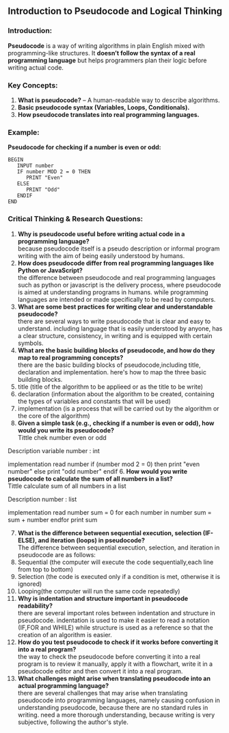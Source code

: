 ## **Introduction to Pseudocode and Logical Thinking**  
### **Introduction:**  
**Pseudocode** is a way of writing algorithms in plain English mixed with programming-like structures. It **doesn’t follow the syntax of a real programming language** but helps programmers plan their logic before writing actual code.

### **Key Concepts:**  
1. **What is pseudocode?** – A human-readable way to describe algorithms.  
2. **Basic pseudocode syntax (Variables, Loops, Conditionals).**  
3. **How pseudocode translates into real programming languages.**

### **Example:**  
**Pseudocode for checking if a number is even or odd:**  
```
BEGIN  
   INPUT number  
   IF number MOD 2 = 0 THEN  
      PRINT "Even"  
   ELSE  
      PRINT "Odd"  
   ENDIF  
END  
```

### **Critical Thinking & Research Questions:**  
1. **Why is pseudocode useful before writing actual code in a programming language?**  
because pseudocode itself is a pseudo description or informal program writing with the aim of being easily understood by humans.
2. **How does pseudocode differ from real programming languages like Python or JavaScript?**  
the difference between pseudocode and real programming languages such as python or javascript is the delivery process, where pseudocode is aimed at understanding programs in humans. while programming languages are intended or made specifically to be read by computers.
3. **What are some best practices for writing clear and understandable pseudocode?**  
there are several ways to write pseudocode that is clear and easy to understand. including language that is easily understood by anyone, has a clear structure, consistency, in writing and is equipped with certain symbols.
4. **What are the basic building blocks of pseudocode, and how do they map to real programming concepts?**  
there are the basic building blocks of pseudocode,including title, declaration and implementation.
here's how to map the three basic building blocks.
1. title (title of the algorithm to be applieed or as the title to be write)
2. declaration (information about the algorithm to be created, containing the types of variables and constants that will be used)
3. implementation (is a process that will be carried out by the algorithm or the core of the algorithm)
5. **Given a simple task (e.g., checking if a number is even or odd), how would you write its pseudocode?**  
Tittle 
 chek number even or odd

Description
variable number : int

implementation
read number
if (number  mod 2 = 0) then
    print "even number"
else
    print "odd number"
endif
6. **How would you write pseudocode to calculate the sum of all numbers in a list?**  
Tittle 
calculate sum of all numbers in a list

Description
number : list

implementation
read number
sum = 0
for each number in number
    sum = sum + number
endfor
print sum

7. **What is the difference between sequential execution, selection (IF-ELSE), and iteration (loops) in pseudocode?**  
The difference between sequential execution, selection, and iteration in pseudocode are as follows:
1. Sequential (the computer will execute the code sequentially,each line from top to bottom)
2. Selection (the code is executed only if a condition is met, otherwise it is ignored)
3. Looping(the computer will run the same code repeatedly)
8. **Why is indentation and structure important in pseudocode readability?**  
there are several important roles between indentation and structure in pseudocode. indentation is used to make it easier to read a notation (IF,FOR and WHILE) while structure is used as a reference so that the creation of an algorithm is easier.
9. **How do you test pseudocode to check if it works before converting it into a real program?**  
the way to check the pseudocode before converting it into a real program is to review it manually, apply it with a flowchart, write it in a pseudocode editor and then convert it into a real program.
10. **What challenges might arise when translating pseudocode into an actual programming language?**  
there are several challenges that may arise when translating pseudocode into programming languages, namely causing confusion in understanding pseudocode, because there are no standard rules in writing. need a more thorough understanding, because writing is very subjective, following the author's style.